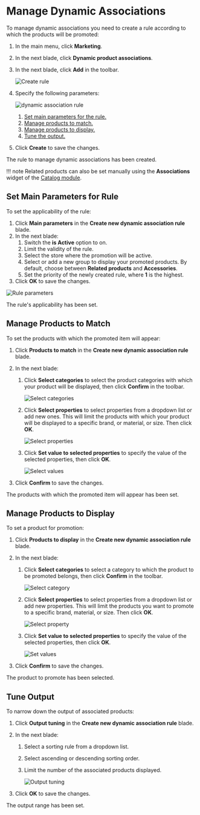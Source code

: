 # Manage Dynamic Associations

To manage dynamic associations you need to create a rule according to which the products will be promoted:

1. In the main menu, click **Marketing**.
1. In the next blade, click **Dynamic product associations**. 
1. In the next blade, click **Add** in the toolbar.

    ![Create rule](media/create-rule.png)

1. Specify the following parameters:

    ![dynamic association rule](media/dynamic-associations-rule.png)

    1. [Set main parameters for the rule.](managing-dynamic-associations.md#set-main-parameters-for-rule)
    1. [Manage products to match.](managing-dynamic-associations.md#manage-products-to-match)
    1. [Manage products to display.](managing-dynamic-associations.md#manage-products-to-display)
    1. [Tune the output.](managing-dynamic-associations.md#tune-output)

1. Click **Create** to save the changes.

The rule to manage dynamic associations has been created.

!!! note 
    Related products can also be set manually using the **Associations** widget of the [Catalog module](../catalog/managing-products.md).


## Set Main Parameters for Rule

To set the applicability of the rule:

1. Click **Main parameters** in the **Create new dynamic association rule** blade. 
1. In the next blade:
    1. Switch the **is Active** option to on. 
    1. Limit the validity of the rule.
    1. Select the store where the promotion will be active. 
    1. Select or add a new group to display your promoted products. By default, choose between **Related products** and **Accessories**. 
    1. Set the priority of the newly created rule, where **1** is the highest.
1. Click **OK** to save the changes. 

![Rule parameters](media/parameters-for-rule.png)

The rule's applicability has been set.


## Manage Products to Match

To set the products with which the promoted item will appear:

1. Click **Products to match** in the **Create new dynamic association rule** blade. 
1. In the next blade:
    1. Click **Select categories** to select the product categories with which your product will be displayed, then click **Confirm** in the toolbar.

        ![Select categories](media/select-categories-1.png)

    1. Click **Select properties** to select properties from a dropdown list or add new ones. This will limit the products with which your product will be displayed to a specific brand, or material, or size. Then click **OK**.
    
        ![Select properties](media/select-properties-1.png)
    
    1. Click **Set value to selected properties** to specify the value of the selected properties, then click **OK**.

        ![Select values](media/create-value-1.png)

1. Click **Confirm** to save the changes.

The products with which the promoted item will appear has been set.

## Manage Products to Display

To set a product for promotion:

1. Click **Products to display** in the **Create new dynamic association rule** blade. 
1. In the next blade:
    1. Click **Select categories** to select a category to which the product to be promoted belongs, then click **Confirm** in the toolbar.

        ![Select category](media/select-categories-2.png)

    1. Click **Select properties** to select properties from a dropdown list or add new properties. This will limit the products you want to promote to a specific brand, material, or size. Then click **OK**.

        ![Select property](media/select-properties-2.png)

    1. Click **Set value to selected properties** to specify the value of the selected properties, then click **OK**.

        ![Set values](media/set-value-2.png)

1. Click **Confirm** to save the changes.
 
The product to promote has been selected.

## Tune Output

To narrow down the output of associated products:

1. Click **Output tuning** in the **Create new dynamic association rule** blade. 
1. In the next blade:
    1. Select a sorting rule from a dropdown list.
    1. Select ascending or descending sorting order.
    1. Limit the number of the associated products displayed.

        ![Output tuning](media/tune-output.png)

1. Click **OK** to save the changes.

The output range has been set.
